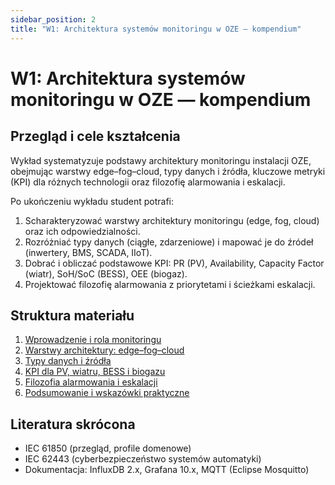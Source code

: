 ```yaml
---
sidebar_position: 2
title: "W1: Architektura systemów monitoringu w OZE — kompendium"
---
```


# W1: Architektura systemów monitoringu w OZE — kompendium

## Przegląd i cele kształcenia

Wykład systematyzuje podstawy architektury monitoringu instalacji OZE, obejmując warstwy edge–fog–cloud, typy danych i źródła, kluczowe metryki (KPI) dla różnych technologii oraz filozofię alarmowania i eskalacji.

Po ukończeniu wykładu student potrafi:

1. Scharakteryzować warstwy architektury monitoringu (edge, fog, cloud) oraz ich odpowiedzialności.
2. Rozróżniać typy danych (ciągłe, zdarzeniowe) i mapować je do źródeł (inwertery, BMS, SCADA, IIoT).
3. Dobrać i obliczać podstawowe KPI: PR (PV), Availability, Capacity Factor (wiatr), SoH/SoC (BESS), OEE (biogaz).
4. Projektować filozofię alarmowania z priorytetami i ścieżkami eskalacji.

## Struktura materiału

1. [Wprowadzenie i rola monitoringu](./01-wstep-rola)
2. [Warstwy architektury: edge–fog–cloud](./02-warstwy-architektury)
3. [Typy danych i źródła](./03-typy-danych-zrodla)
4. [KPI dla PV, wiatru, BESS i biogazu](./04-kpi)
5. [Filozofia alarmowania i eskalacji](./05-alarmowanie)
6. [Podsumowanie i wskazówki praktyczne](./06-podsumowanie)

## Literatura skrócona

- IEC 61850 (przegląd, profile domenowe)
- IEC 62443 (cyberbezpieczeństwo systemów automatyki)
- Dokumentacja: InfluxDB 2.x, Grafana 10.x, MQTT (Eclipse Mosquitto)


